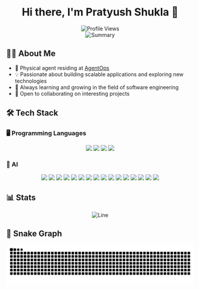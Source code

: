 # <div align="center">Hi there, I'm Pratyush Shukla 👋</div>

<div align="center">
  <img src="https://komarev.com/ghpvc/?username=the-praxs&style=for-the-badge" alt="Profile Views" />
</div>

<div align="center">
  <img src="https://github-profile-summary-cards.vercel.app/api/cards/profile-details?username=the-praxs&theme=merko" alt="Summary" />
</div>

## 👨‍💻 About Me

- 🧠 Physical agent residing at [AgentOps](https://github.com/AgentOps-AI)
- 💡 Passionate about building scalable applications and exploring new technologies
- 🌱 Always learning and growing in the field of software engineering
- 🚀 Open to collaborating on interesting projects

## 🛠️ Tech Stack

### 🖥️ Programming Languages
<div align="center">
  <img src ="https://img.shields.io/badge/C%2B%2B-00599C?style=for-the-badge&logo=c%2B%2B&logoColor=white" />
  <img src ="https://img.shields.io/badge/Go-00ADD8?style=for-the-badge&logo=go&logoColor=white" />
  <img src ="https://img.shields.io/badge/LaTeX-47A141?style=for-the-badge&logo=LaTeX&logoColor=white" />
  <img src="https://img.shields.io/badge/Python-3776AB?style=for-the-badge&logo=python&logoColor=white" />
</div>

### 🤖 AI
<div align="center">
  <img src="https://img.shields.io/badge/PyTorch-EE4C2C?style=for-the-badge&logo=pytorch&logoColor=white" />
  <img src="https://img.shields.io/badge/CUDA-76B900?style=for-the-badge&logo=nvidia&logoColor=white" />
  <img src="https://img.shields.io/badge/LangChain-121212?style=for-the-badge&logo=chainlink&logoColor=white" />
  <img src="https://img.shields.io/badge/OpenAI_Agents-412991?style=for-the-badge&logo=openai&logoColor=white" />
  <img src="https://img.shields.io/badge/Weights_&_Biases-FFBE00?style=for-the-badge&logo=WeightsAndBiases&logoColor=white" />
  <img src ="https://img.shields.io/badge/GitHub_Actions-2088FF?style=for-the-badge&logo=github-actions&logoColor=white" />
  <img src ="https://img.shields.io/badge/Railway-131415?style=for-the-badge&logo=railway&logoColor=white" />
  <img src ="https://img.shields.io/badge/Docker-2CA5E0?style=for-the-badge&logo=docker&logoColor=white" />
  <img src ="https://img.shields.io/badge/Postman-FF6C37?style=for-the-badge&logo=Postman&logoColor=white" />
  <img src ="https://img.shields.io/badge/fastapi-109989?style=for-the-badge&logo=FASTAPI&logoColor=white" />
  <img src="https://img.shields.io/badge/Flask-000000?style=for-the-badge&logo=flask&logoColor=white" />
  <img src="https://img.shields.io/badge/OpenCV-5C3EE8?style=for-the-badge&logo=opencv&logoColor=white" />
  <img src="https://img.shields.io/badge/Docker-2496ED?style=for-the-badge&logo=docker&logoColor=white" />
  <img src="https://img.shields.io/badge/Isaac_Sim-76B900?style=for-the-badge&logo=nvidia&logoColor=white" />
  <img src="https://img.shields.io/badge/ROS-22314E?style=for-the-badge&logo=ros&logoColor=white" />
  <img src="https://img.shields.io/badge/Git-F05032?style=for-the-badge&logo=git&logoColor=white" />
</div>

## 📊 Stats

<div align="center">
    <img src="https://github-readme-activity-graph.vercel.app/graph?username=the-praxs&theme=merko" alt="Line" />
</div>

## 🐍 Snake Graph

<div align="center">
  <picture>
    <source media="(prefers-color-scheme: dark)" srcset="https://raw.githubusercontent.com/the-praxs/the-praxs/output/github-contribution-grid-snake-dark.svg" />
    <source media="(prefers-color-scheme: light)" srcset="https://raw.githubusercontent.com/the-praxs/the-praxs/output/github-contribution-grid-snake.svg" />
    <img alt="github-snake" src="https://raw.githubusercontent.com/the-praxs/the-praxs/output/github-contribution-grid-snake.svg" />
  </picture>
</div>

## 
